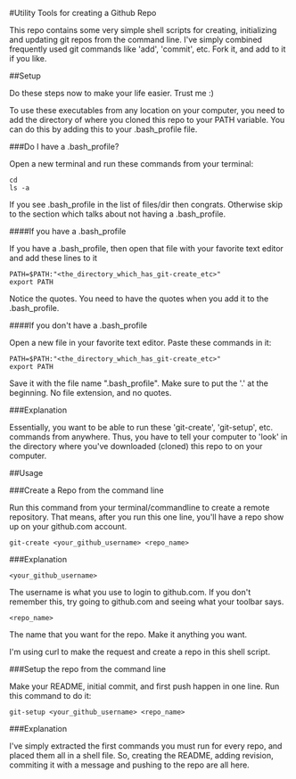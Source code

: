 #Utility Tools for creating a Github Repo

This repo contains some very simple shell scripts for creating, initializing and updating git repos from the command line.  I've simply combined frequently used git commands like 'add', 'commit', etc.  Fork it, and add to it if you like.


##Setup

Do these steps now to make your life easier. Trust me :)

To use these executables from any location on your computer, you need to add the directory of where you cloned this repo to your PATH variable.  You can do this by adding this to your .bash_profile file.

###Do I have a .bash_profile?

Open a new terminal and run these commands from your terminal:
	
	cd 
	ls -a

If you see .bash_profile in the list of files/dir then congrats.  Otherwise skip to the section which talks about not having a .bash_profile.

####If you have a .bash_profile

If you have a .bash_profile, then open that file with your favorite text editor and add these lines to it

	PATH=$PATH:"<the_directory_which_has_git-create_etc>"
	export PATH

Notice the quotes.  You need to have the quotes when you add it to the .bash_profile.

####If you don't have a .bash_profile

Open a new file in your favorite text editor.  Paste these commands in it:

	PATH=$PATH:"<the_directory_which_has_git-create_etc>"
	export PATH

Save it with the file name ".bash_profile".  Make sure to put the '.' at the beginning. No file extension, and no quotes.

###Explanation

Essentially, you want to be able to run these 'git-create', 'git-setup', etc. commands from anywhere.  Thus, you have to tell your computer to 'look' in the directory where you've downloaded (cloned) this repo to on your computer.

##Usage

###Create a Repo from the command line

Run this command from your terminal/commandline to create a remote repository. That means, after you run this one line, you'll have a repo show up on your github.com account.
	
	git-create <your_github_username> <repo_name>

###Explanation

	<your_github_username> 

The username is what you use to login to github.com.  If you don't remember this, try going to github.com and seeing what your toolbar says.

	<repo_name> 

The name that you want for the repo.  Make it anything you want.

I'm using curl to make the request and create a repo in this shell script.

###Setup the repo from the command line

Make your README, initial commit, and first push happen in one line.  Run this command to do it:

	git-setup <your_github_username> <repo_name>

###Explanation

I've simply extracted the first commands you must run for every repo, and placed them all in a shell file.  So, creating the README, adding revision, commiting it with a message and pushing to the repo are all here.

